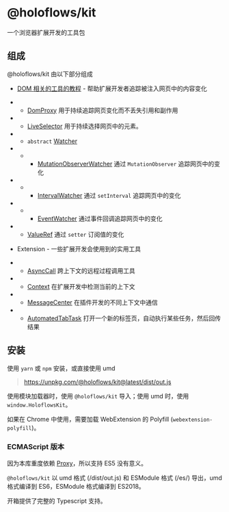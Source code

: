 # @holoflows/kit

一个浏览器扩展开发的工具包

## 组成

@holoflows/kit 由以下部分组成

-   [DOM 相关的工具的教程](./DOM.md) - 帮助扩展开发者追踪被注入网页中的内容变化
-   -   [DomProxy](../../api-documents/kit.domproxy.md) 用于持续追踪网页变化而不丢失引用和副作用
-   -   [LiveSelector](../../api-documents/kit.liveselector.md) 用于持续选择网页中的元素。
-   -   `abstract` [Watcher](../../api-documents/kit.watcher.md)
-   -   -   [MutationObserverWatcher](../../api-documents/kit.mutationobserverwatcher.md) 通过 `MutationObserver` 追踪网页中的变化
-   -   -   [IntervalWatcher](../../api-documents/kit.intervalwatcher.md) 通过 `setInterval` 追踪网页中的变化
-   -   -   [EventWatcher](../../api-documents/kit.eventwatcher.md) 通过事件回调追踪网页中的变化
-   -   [ValueRef](../../api-documents/kit.valueref.md) 通过 `setter` 订阅值的变化

-   Extension - 一些扩展开发会使用到的实用工具
-   -   [AsyncCall](../../api-documents/kit.asynccall.md) 跨上下文的远程过程调用工具
-   -   [Context](../../api-documents/kit.context.md) 在扩展开发中检测当前的上下文
-   -   [MessageCenter](../../api-documents/kit.messagecenter.md) 在插件开发的不同上下文中通信
-   -   [AutomatedTabTask](../../api-documents/kit.automatedtabtask.md) 打开一个新的标签页，自动执行某些任务，然后回传结果

## 安装

使用 `yarn` 或 `npm` 安装，或直接使用 umd

> https://unpkg.com/@holoflows/kit@latest/dist/out.js

使用模块加载器时，使用 `@holoflows/kit` 导入；使用 umd 时，使用 `window.HoloflowsKit`。

如果在 Chrome 中使用，需要加载 WebExtension 的 Polyfill (`webextension-polyfill`)。

### ECMAScript 版本

因为本库重度依赖 [Proxy](https://mdn.io/Proxy)，所以支持 ES5 没有意义。

`@holoflows/kit` 以 umd 格式 (/dist/out.js) 和 ESModule 格式 (/es/) 导出，umd 格式编译到 ES6，ESModule 格式编译到 ES2018。

开箱提供了完整的 Typescript 支持。
